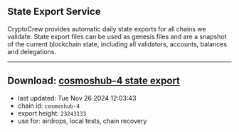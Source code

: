 ## State Export Service
CryptoCrew provides automatic daily state exports for all chains we validate. State export files can be used as genesis files and are a snapshot of the current blockchain state, including all validators, accounts, balances and delegations.

---
**Download: [cosmoshub-4 state export](https://dl-eu2.ccvalidators.com/SERVICE/cosmoshub/cosmoshub-4_export_23243133.json)**
---

- last updated: Tue Nov 26 2024 12:03:43
- chain id: `cosmoshub-4`
- export height: `23243133`
- use for: airdrops, local tests, chain recovery
